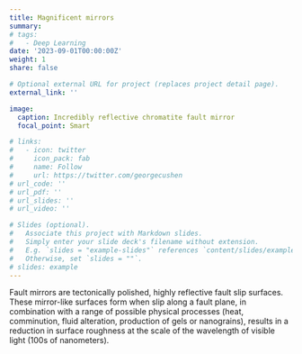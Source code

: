 ```yaml
---
title: Magnificent mirrors
summary: 
# tags:
#   - Deep Learning
date: '2023-09-01T00:00:00Z'
weight: 1
share: false

# Optional external URL for project (replaces project detail page).
external_link: ''

image:
  caption: Incredibly reflective chromatite fault mirror
  focal_point: Smart

# links:
#   - icon: twitter
#     icon_pack: fab
#     name: Follow
#     url: https://twitter.com/georgecushen
# url_code: ''
# url_pdf: ''
# url_slides: ''
# url_video: ''

# Slides (optional).
#   Associate this project with Markdown slides.
#   Simply enter your slide deck's filename without extension.
#   E.g. `slides = "example-slides"` references `content/slides/example-slides.md`.
#   Otherwise, set `slides = ""`.
# slides: example
---
```


Fault mirrors are tectonically polished, highly reflective fault slip surfaces. These mirror-like surfaces form when slip along a fault plane, in combination with a range of possible physical processes (heat, comminution, fluid alteration, production of gels or nanograins), results in a reduction in surface roughness at the scale of the wavelength of visible light (100s of nanometers). 